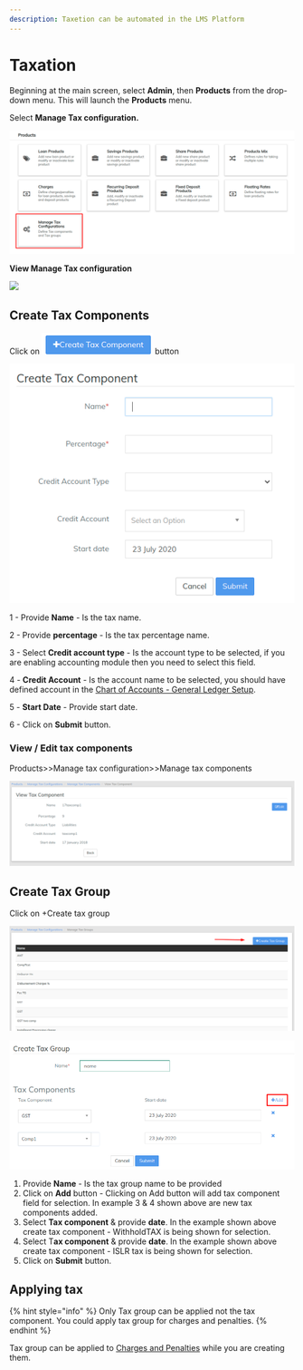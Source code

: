 ```yaml
---
description: Taxetion can be automated in the LMS Platform
---
```


# Taxation

Beginning at the main screen, select **Admin**, then **Products** from the drop-down menu. This will launch the **Products** menu.

Select **Manage Tax configuration.**&#x20;

![](../../.gitbook/assets/managetax.png)

**View Manage Tax configuration**&#x20;

![](https://mifosforge.jira.com/wiki/download/attachments/129957925/Capture%2086.PNG?version=1\&modificationDate=1484293526624\&cacheVersion=1\&api=v2)

## Create Tax Components&#x20;

Click on ![](<../../.gitbook/assets/create tax como butto.png>) button&#x20;

![](../../.gitbook/assets/createtaxcomp.png)

1 - Provide **Name** - Is the tax name.&#x20;

2 - Provide **percentage** - Is the tax percentage name.&#x20;

3 - Select **Credit account type** - Is the account type to be selected, if you are enabling accounting module then you need to select this field.&#x20;

4 - **Credit Account** - Is the account name to be selected, you should have defined account in the [Chart of Accounts - General Ledger Setup](../accounting/chart-of-accounts.md).&#x20;

5 - **Start Date** - Provide start date.&#x20;

6 - Click on **Submit** button. &#x20;

### View / Edit tax components &#x20;

Products>>Manage tax configuration>>Manage tax components&#x20;

![](../../.gitbook/assets/viewtaxcomp.png)

## Create Tax Group&#x20;

Click on +Create tax group&#x20;

![](../../.gitbook/assets/createtaxgrp.png)

![](../../.gitbook/assets/addtaxgrp.png)

1. Provide **Name** - Is the tax group name to be provided
2. Click on **Add** button - Clicking on Add button will add tax component field for selection. In example 3 & 4 shown above are new tax components added.&#x20;
3. Select **Tax component** & provide **date**. In the example shown above create tax component - WithholdTAX is being shown for selection.
4. Select T**ax component** & provide **date**. In the example shown above create tax component - ISLR tax is being shown for selection.
5. Click on **Submit** button.&#x20;

## Applying tax&#x20;

{% hint style="info" %}
Only Tax group can be applied not the tax component. You could apply tax group for charges and penalties.&#x20;
{% endhint %}

Tax group can be applied to [Charges and Penalties](charges.md) while you are creating them.&#x20;

